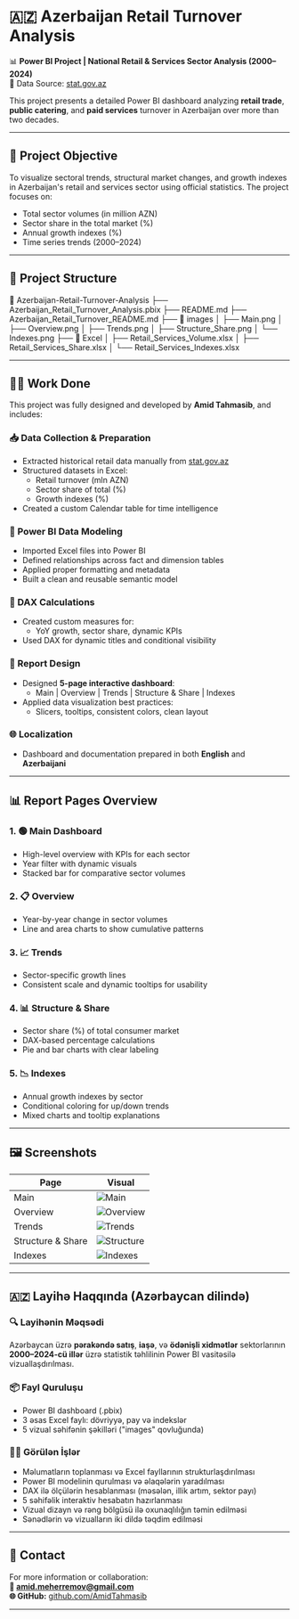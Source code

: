 # 🇦🇿 Azerbaijan Retail Turnover Analysis

📊 **Power BI Project | National Retail & Services Sector Analysis (2000–2024)**  
🔗 Data Source: [stat.gov.az](https://www.stat.gov.az)

This project presents a detailed Power BI dashboard analyzing **retail trade**, **public catering**, and **paid services** turnover in Azerbaijan over more than two decades.

---

## 🎯 Project Objective

To visualize sectoral trends, structural market changes, and growth indexes in Azerbaijan's retail and services sector using official statistics. The project focuses on:

- Total sector volumes (in million AZN)
- Sector share in the total market (%)
- Annual growth indexes (%)
- Time series trends (2000–2024)

---

## 📁 Project Structure

📂 Azerbaijan-Retail-Turnover-Analysis
├── Azerbaijan_Retail_Turnover_Analysis.pbix
├── README.md
├── Azerbaijan_Retail_Turnover_README.md
├── 📂 images
│ ├── Main.png
│ ├── Overview.png
│ ├── Trends.png
│ ├── Structure_Share.png
│ └── Indexes.png
├── 📂 Excel
│ ├── Retail_Services_Volume.xlsx
│ ├── Retail_Services_Share.xlsx
│ └── Retail_Services_Indexes.xlsx


---

## 👨‍💻 Work Done

This project was fully designed and developed by **Amid Tahmasib**, and includes:

### 📥 Data Collection & Preparation
- Extracted historical retail data manually from [stat.gov.az](https://www.stat.gov.az)
- Structured datasets in Excel:
  - Retail turnover (mln AZN)
  - Sector share of total (%)
  - Growth indexes (%)
- Created a custom Calendar table for time intelligence

### 🔧 Power BI Data Modeling
- Imported Excel files into Power BI
- Defined relationships across fact and dimension tables
- Applied proper formatting and metadata
- Built a clean and reusable semantic model

### 🧮 DAX Calculations
- Created custom measures for:
  - YoY growth, sector share, dynamic KPIs
- Used DAX for dynamic titles and conditional visibility

### 🎨 Report Design
- Designed **5-page interactive dashboard**:
  - Main | Overview | Trends | Structure & Share | Indexes
- Applied data visualization best practices:
  - Slicers, tooltips, consistent colors, clean layout

### 🌐 Localization
- Dashboard and documentation prepared in both **English** and **Azerbaijani**

---

## 📊 Report Pages Overview

### 1. 🟢 Main Dashboard
- High-level overview with KPIs for each sector
- Year filter with dynamic visuals
- Stacked bar for comparative sector volumes

### 2. 📋 Overview
- Year-by-year change in sector volumes
- Line and area charts to show cumulative patterns

### 3. 📈 Trends
- Sector-specific growth lines
- Consistent scale and dynamic tooltips for usability

### 4. 📊 Structure & Share
- Sector share (%) of total consumer market
- DAX-based percentage calculations
- Pie and bar charts with clear labeling

### 5. 📉 Indexes
- Annual growth indexes by sector
- Conditional coloring for up/down trends
- Mixed charts and tooltip explanations

---

## 🖼 Screenshots

| Page | Visual |
|------|--------|
| Main | ![Main](images/Main.png) |
| Overview | ![Overview](images/Overview.png) |
| Trends | ![Trends](images/Trends.png) |
| Structure & Share | ![Structure](images/Structure_Share.png) |
| Indexes | ![Indexes](images/Indexes.png) |

---

## 🇦🇿 Layihə Haqqında (Azərbaycan dilində)

### 🔍 Layihənin Məqsədi

Azərbaycan üzrə **pərakəndə satış**, **iaşə**, və **ödənişli xidmətlər** sektorlarının **2000–2024-cü illər** üzrə statistik təhlilinin Power BI vasitəsilə vizuallaşdırılması.

### 📦 Fayl Quruluşu

- Power BI dashboard (.pbix)
- 3 əsas Excel faylı: dövriyyə, pay və indekslər
- 5 vizual səhifənin şəkilləri ("images" qovluğunda)

### 👨‍💻 Görülən İşlər

- Məlumatların toplanması və Excel fayllarının strukturlaşdırılması
- Power BI modelinin qurulması və əlaqələrin yaradılması
- DAX ilə ölçülərin hesablanması (məsələn, illik artım, sektor payı)
- 5 səhifəlik interaktiv hesabatın hazırlanması
- Vizual dizayn və rəng bölgüsü ilə oxunaqlılığın təmin edilməsi
- Sənədlərin və vizualların iki dildə təqdim edilməsi

---

## 📩 Contact

For more information or collaboration:  
**📧 amid.meherremov@gmail.com**  
**🌐 GitHub:** [github.com/AmidTahmasib](https://github.com/AmidTahmasib)

---

